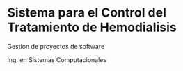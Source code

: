 Sistema para el Control del Tratamiento de Hemodialisis
===

Gestion de proyectos de software

Ing. en Sistemas Computacionales
